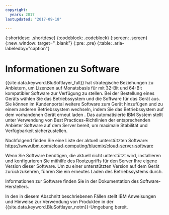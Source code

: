 ```yaml
---
copyright:
  years: 2017
lastupdated: "2017-09-18"

---
```


{:shortdesc: .shortdesc}
{:codeblock: .codeblock}
{:screen: .screen}
{:new_window: target="_blank"}
{:pre: .pre}
{:table: .aria-labeledby="caption"}

# Informationen zu Software

{{site.data.keyword.BluSoftlayer_full}} hat strategische Beziehungen zu Anbietern, um Lizenzen auf Monatsbasis für mit 32-Bit und 64-Bit kompatibler Software zur Verfügung zu stellen. Bei der Bestellung eines Geräts wählen Sie das Betriebssystem und die Software für das Gerät aus. Sie können im Kundenportal weitere Software zum Gerät hinzufügen und zu einem anderen Betriebssystem wechseln, indem Sie das Betriebssystem auf dem vorhandenen Gerät erneut laden <!-- (../managing/perform-os-reload-device.html)-->. Das automatisierte IBM System stellt unter Verwendung von Best Practices-Richtlinien der entsprechenden Anbieter Software auf dem Server bereit, um maximale Stabilität und Verfügbarkeit sicherzustellen.

Nachfolgend finden Sie eine Liste der aktuell unterstützten Software:
https://www.ibm.com/cloud-computing/bluemix/cloud-server-software

Wenn Sie Software benötigen, die aktuell nicht unterstützt wird, installieren und konfigurieren Sie mithilfe des Rootzugriffs für den Server Ihre eigene Version dieser Software. Um zu einer unterstützten Version auf dem Gerät zurückzukehren, führen Sie ein erneutes Laden des Betriebssystems durch.

Informationen zur Software finden Sie in der Dokumentation des Software-Herstellers.

In den in diesem Abschnitt beschriebenen Fällen stellt IBM Anweisungen und Hinweise zur Verwendung von Produkten in der {{site.data.keyword.BluSoftlayer_notm}}-Umgebung bereit.
